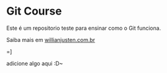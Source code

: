 

# Git Course 


Este é um repositorio teste para ensinar como o Git funciona.

Saiba mais em [willianjusten.com.br](http://willianjusten.com.br)

=]

adicione algo aqui :D~
